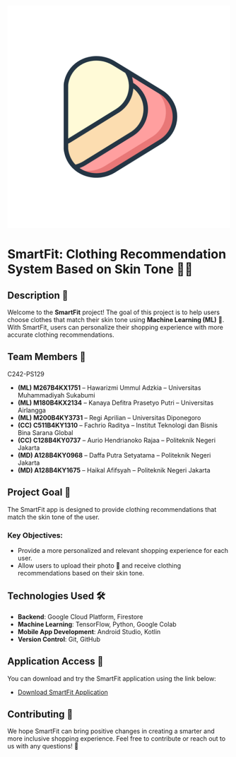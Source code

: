 ![SmartFit](image/logo_smartfit_radius.png)

# SmartFit: Clothing Recommendation System Based on Skin Tone 👗🌟

## Description 📖
Welcome to the **SmartFit** project! The goal of this project is to help users choose clothes that match their skin tone using **Machine Learning (ML)** 🤖. With SmartFit, users can personalize their shopping experience with more accurate clothing recommendations.

## Team Members 👥
C242-PS129
- **(ML) M267B4KX1751** – Hawarizmi Ummul Adzkia – Universitas Muhammadiyah Sukabumi
- **(ML) M180B4KX2134** – Kanaya Defitra Prasetyo Putri – Universitas Airlangga
- **(ML) M200B4KY3731** – Regi Aprilian – Universitas Diponegoro
- **(CC) C511B4KY1310** – Fachrio Raditya – Institut Teknologi dan Bisnis Bina Sarana Global
- **(CC) C128B4KY0737** – Aurio Hendrianoko Rajaa – Politeknik Negeri Jakarta
- **(MD) A128B4KY0968** – Daffa Putra Setyatama – Politeknik Negeri Jakarta
- **(MD) A128B4KY1675** – Haikal Afifsyah – Politeknik Negeri Jakarta

## Project Goal 🎯
The SmartFit app is designed to provide clothing recommendations that match the skin tone of the user.

### Key Objectives:
- Provide a more personalized and relevant shopping experience for each user.
- Allow users to upload their photo 📸 and receive clothing recommendations based on their skin tone.

## Technologies Used 🛠️
- **Backend**: Google Cloud Platform, Firestore
- **Machine Learning**: TensorFlow, Python, Google Colab
- **Mobile App Development**: Android Studio, Kotlin
- **Version Control**: Git, GitHub

## Application Access 🔐
You can download and try the SmartFit application using the link below:
- [Download SmartFit Application](https://drive.google.com/file/d/1XMTcGijI3Kil_bXH6d0jUnfODPLS5bcM/view?usp=sharing)

## Contributing 🤝
We hope SmartFit can bring positive changes in creating a smarter and more inclusive shopping experience. Feel free to contribute or reach out to us with any questions! 💬
